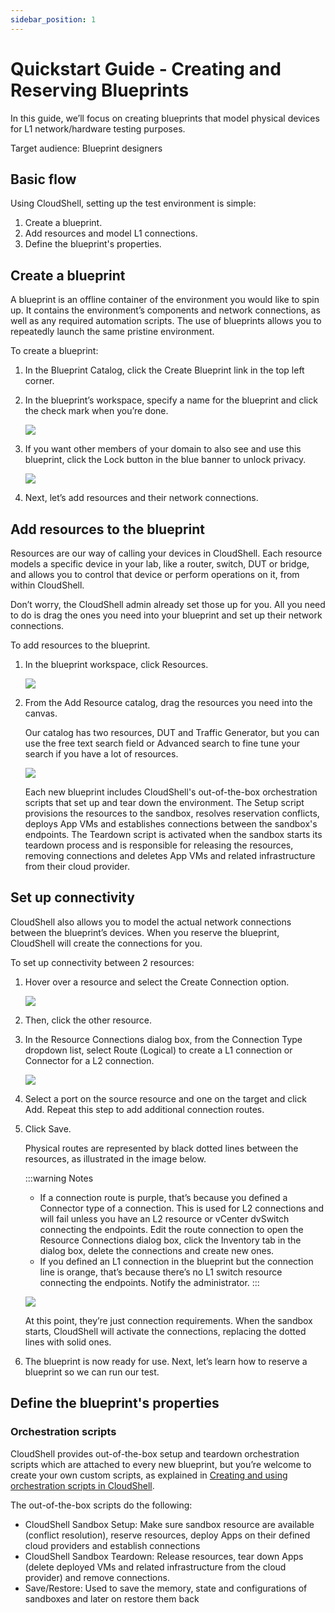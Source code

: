 ```yaml
---
sidebar_position: 1
---
```


# Quickstart Guide - Creating and Reserving Blueprints

In this guide, we’ll focus on creating blueprints that model physical devices for L1 network/hardware testing purposes.

Target audience: Blueprint designers

## Basic flow

Using CloudShell, setting up the test environment is simple:

1. Create a blueprint.
2. Add resources and model L1 connections.
3. Define the blueprint's properties.

## Create a blueprint

A blueprint is an offline container of the environment you would like to spin up. It contains the environment’s components and network connections, as well as any required automation scripts. The use of blueprints allows you to repeatedly launch the same pristine environment.

To create a blueprint:

1. In the Blueprint Catalog, click the Create Blueprint link in the top left corner.
2. In the blueprint’s workspace, specify a name for the blueprint and click the check mark when you’re done.
    
    ![](/Images/CloudShell-Portal/Quickstart/NewBlueprint.png)
    
3. If you want other members of your domain to also see and use this blueprint, click the Lock button in the blue banner to unlock privacy.
    
    ![](/Images/CloudShell-Portal/Quickstart/PrivateBlueprint.png)
    
4. Next, let’s add resources and their network connections.

## Add resources to the blueprint

Resources are our way of calling your devices in CloudShell. Each resource models a specific device in your lab, like a router, switch, DUT or bridge, and allows you to control that device or perform operations on it, from within CloudShell.

Don’t worry, the CloudShell admin already set those up for you. All you need to do is drag the ones you need into your blueprint and set up their network connections.

To add resources to the blueprint.

1. In the blueprint workspace, click Resources.
    
    ![](/Images/CloudShell-Portal/Quickstart/ResourceCatalogButton.png)
    
2. From the Add Resource catalog, drag the resources you need into the canvas.
    
    Our catalog has two resources, DUT and Traffic Generator, but you can use the free text search field or Advanced search to fine tune your search if you have a lot of resources.
    
    ![](/Images/CloudShell-Portal/Quickstart/ResourceCatalog.png)
    
    Each new blueprint includes CloudShell's out-of-the-box orchestration scripts that set up and tear down the environment. The Setup script provisions the resources to the sandbox, resolves reservation conflicts, deploys App VMs and establishes connections between the sandbox's endpoints. The Teardown script is activated when the sandbox starts its teardown process and is responsible for releasing the resources, removing connections and deletes App VMs and related infrastructure from their cloud provider.
    

## Set up connectivity

CloudShell also allows you to model the actual network connections between the blueprint’s devices. When you reserve the blueprint, CloudShell will create the connections for you.

To set up connectivity between 2 resources:

1. Hover over a resource and select the Create Connection option.
    
    ![](/Images/CloudShell-Portal/Quickstart/CreateConnection.png)
    
2. Then, click the other resource.
3. In the Resource Connections dialog box, from the Connection Type dropdown list, select Route (Logical) to create a L1 connection or Connector for a L2 connection.
    
    ![](/Images/CloudShell-Portal/Quickstart/ResourceConnectionsDialogBox.png)
    
4. Select a port on the source resource and one on the target and click Add. Repeat this step to add additional connection routes.
5. Click Save.
    
    Physical routes are represented by black dotted lines between the resources, as illustrated in the image below.
    
    :::warning Notes
    - If a connection route is purple, that’s because you defined a Connector type of a connection. This is used for L2 connections and will fail unless you have an L2 resource or vCenter dvSwitch connecting the endpoints. Edit the route connection to open the Resource Connections dialog box, click the Inventory tab in the dialog box, delete the connections and create new ones.
    - If you defined an L1 connection in the blueprint but the connection line is orange, that’s because there’s no L1 switch resource connecting the endpoints. Notify the administrator.
    :::
    
    ![](/Images/CloudShell-Portal/Quickstart/ResourceConnectionRequirement.png)
    
    At this point, they’re just connection requirements. When the sandbox starts, CloudShell will activate the connections, replacing the dotted lines with solid ones.
    
6. The blueprint is now ready for use. Next, let’s learn how to reserve a blueprint so we can run our test.

## Define the blueprint's properties

### Orchestration scripts

CloudShell provides out-of-the-box setup and teardown orchestration scripts which are attached to every new blueprint, but you’re welcome to create your own custom scripts, as explained in [Creating and using orchestration scripts in CloudShell](../devguide/develop-orch-scripts/getting-started-with-orch-scripts.md#creating-and-using-orchestration-scripts-in-cloudshell).

The out-of-the-box scripts do the following:

- CloudShell Sandbox Setup: Make sure sandbox resource are available (conflict resolution), reserve resources, deploy Apps on their defined cloud providers and establish connections
- CloudShell Sandbox Teardown: Release resources, tear down Apps (delete deployed VMs and related infrastructure from the cloud provider) and remove connections.
- Save/Restore: Used to save the memory, state and configurations of sandboxes and later on restore them back
